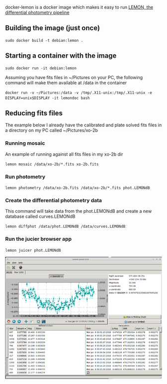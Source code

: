 docker-lemon is a docker image which makes it easy to run [LEMON, the differential photometry pipeline](https://github.com/vterron/lemon)

## Building the image (just once)

`sudo docker build -t debian:lemon .`

## Starting a container with the image
`sudo docker run -it debian:lemon`

Assuming you have fits files in ~/Pictures on your PC, the following command will make them available at /data in the container

`docker run -v ~/Pictures:/data -v /tmp/.X11-unix:/tmp/.X11-unix -e DISPLAY=unix$DISPLAY -it lemondoc bash`

## Reducing fits files

The example below I already have the calibrated and plate solved fits files in a directory on my PC called ~/Pictures/xo-2b

### Running mosaic

An example of running against all fits files in my xo-2b dir

`lemon mosaic /data/xo-2b/*.fits xo-2b.fits`

### Run photometry

`lemon photometry /data/xo-2b.fits /data/xo-2b/*.fits phot.LEMONdB`

### Create the differential photometry data

This command will take data from the phot.LEMONdB and create a new database called curves.LEMONdB

`lemon diffphot /data/phot.LEMONdB /data/curves.LEMONdB`

### Run the jucier browser app

`lemon juicer phot.LEMONdB`

![screenshot](https://raw.githubusercontent.com/dokeeffe/docker-lemon/master/docs/juicer-screenshot.png)

